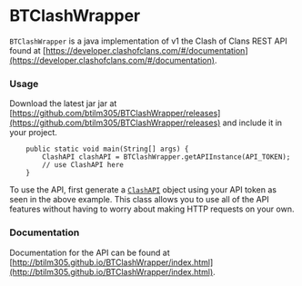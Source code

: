 # BTClashWrapper

`BTClashWrapper` is a java implementation of v1 the Clash of Clans REST API found at [https://developer.clashofclans.com/#/documentation](https://developer.clashofclans.com/#/documentation).

### Usage

Download the latest jar jar at [https://github.com/btilm305/BTClashWrapper/releases](https://github.com/btilm305/BTClashWrapper/releases) and include it in your project.

	    public static void main(String[] args) {
            ClashAPI clashAPI = BTClashWrapper.getAPIInstance(API_TOKEN);
            // use ClashAPI here
        }

To use the API, first generate a [`ClashAPI`](btilm305.github.io/BTClashWrapper/com/btilm305/clashapi/ClashAPI.html]) object using your API token as seen in the above example. This class allows you to
use all of the API features without having to worry about making HTTP requests on your own.

### Documentation

Documentation for the API can be found at [http://btilm305.github.io/BTClashWrapper/index.html](http://btilm305.github.io/BTClashWrapper/index.html).